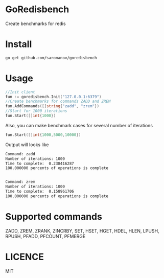 # GoRedisbench
Create benchmarks for redis
# Install
```sh
go get github.com/saromanov/goredisbench
```
 
# Usage
```go
//Init client
fun := goredisbench.Init("127.0.0.1:6379")
//Create benchmarks for commands ZADD and ZREM
fun.AddCommands([]string{"zadd", "zrem"})
//Start for 1000 iterations
fun.Start([]int{1000})
```
Also, you can make benchmark cases for several number of iterations
```go
fun.Start([]int{1000,5000,10000})
```

Output will looks like
```sh 
Command: zadd
Number of iterations: 1000
Time to complete:  0.238416287
100.000000 percents of operations is complete


Command: zrem
Number of iterations: 1000
Time to complete:  0.158961706
100.000000 percents of operations is complete
```

# Supported commands
ZADD, ZREM, ZRANK, ZINCRBY, SET, HSET, HGET, HDEL, HLEN, LPUSH, RPUSH, PFADD, PFCOUNT, PFMERGE

# LICENCE
MIT
